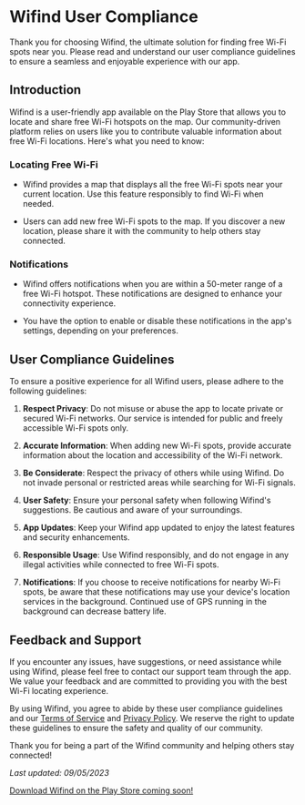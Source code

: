 # Wifind User Compliance

Thank you for choosing Wifind, the ultimate solution for finding free Wi-Fi spots near you. Please read and understand our user compliance guidelines to ensure a seamless and enjoyable experience with our app.

## Introduction

Wifind is a user-friendly app available on the Play Store that allows you to locate and share free Wi-Fi hotspots on the map. Our community-driven platform relies on users like you to contribute valuable information about free Wi-Fi locations. Here's what you need to know:

### Locating Free Wi-Fi

- Wifind provides a map that displays all the free Wi-Fi spots near your current location. Use this feature responsibly to find Wi-Fi when needed.

- Users can add new free Wi-Fi spots to the map. If you discover a new location, please share it with the community to help others stay connected.

### Notifications

- Wifind offers notifications when you are within a 50-meter range of a free Wi-Fi hotspot. These notifications are designed to enhance your connectivity experience.

- You have the option to enable or disable these notifications in the app's settings, depending on your preferences.

## User Compliance Guidelines

To ensure a positive experience for all Wifind users, please adhere to the following guidelines:

1. **Respect Privacy**: Do not misuse or abuse the app to locate private or secured Wi-Fi networks. Our service is intended for public and freely accessible Wi-Fi spots only.

2. **Accurate Information**: When adding new Wi-Fi spots, provide accurate information about the location and accessibility of the Wi-Fi network.

3. **Be Considerate**: Respect the privacy of others while using Wifind. Do not invade personal or restricted areas while searching for Wi-Fi signals.

4. **User Safety**: Ensure your personal safety when following Wifind's suggestions. Be cautious and aware of your surroundings.

5. **App Updates**: Keep your Wifind app updated to enjoy the latest features and security enhancements.

6. **Responsible Usage**: Use Wifind responsibly, and do not engage in any illegal activities while connected to free Wi-Fi spots.

7. **Notifications**: If you choose to receive notifications for nearby Wi-Fi spots, be aware that these notifications may use your device's location services in the background. Continued use of GPS running in the background can decrease battery life.

## Feedback and Support

If you encounter any issues, have suggestions, or need assistance while using Wifind, please feel free to contact our support team through the app. We value your feedback and are committed to providing you with the best Wi-Fi locating experience.

By using Wifind, you agree to abide by these user compliance guidelines and our [Terms of Service](#) and [Privacy Policy](#). We reserve the right to update these guidelines to ensure the safety and quality of our community.

Thank you for being a part of the Wifind community and helping others stay connected!

*Last updated: 09/05/2023*

[Download Wifind on the Play Store coming soon!](#)
